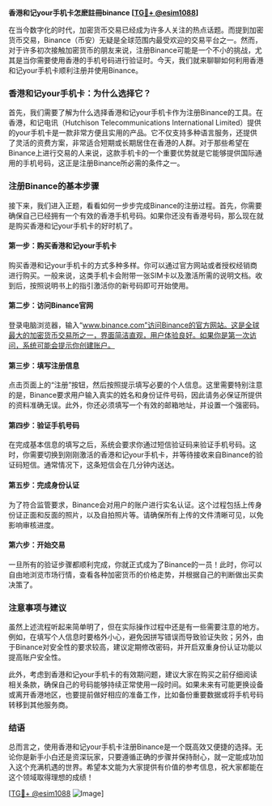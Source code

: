 **香港和记your手机卡怎麽註冊binance [[TG💪+ @esim1088](https://t.me/s/esim1088)]**

在当今数字化的时代，加密货币交易已经成为许多人关注的热点话题。而提到加密货币交易，Binance（币安）无疑是全球范围内最受欢迎的交易平台之一。然而，对于许多初次接触加密货币的朋友来说，注册Binance可能是一个不小的挑战，尤其是当你需要使用香港的手机号码进行验证时。今天，我们就来聊聊如何利用香港和记your手机卡顺利注册并使用Binance。

### 香港和记your手机卡：为什么选择它？

首先，我们需要了解为什么选择香港和记your手机卡作为注册Binance的工具。在香港，和记电讯（Hutchison Telecommunications International Limited）提供的your手机卡是一款非常方便且实用的产品。它不仅支持多种语言服务，还提供了灵活的资费方案，非常适合短期或长期居住在香港的人群。对于那些希望在Binance上进行交易的人来说，这款手机卡的一个重要优势就是它能够提供国际通用的手机号码，这正是注册Binance所必需的条件之一。

### 注册Binance的基本步骤

接下来，我们进入正题，看看如何一步步完成Binance的注册过程。首先，你需要确保自己已经拥有一个有效的香港手机号码。如果你还没有香港号码，那么现在就是购买香港和记your手机卡的好时机了。

#### 第一步：购买香港和记your手机卡

购买香港和记your手机卡的方式多种多样。你可以通过官方网站或者授权经销商进行购买。一般来说，这类手机卡会附带一张SIM卡以及激活所需的说明文档。收到后，按照说明书上的指引激活你的新号码即可开始使用。

#### 第二步：访问Binance官网

登录电脑浏览器，输入“www.binance.com”访问Binance的官方网站。这是全球最大的加密货币交易所之一，界面简洁直观，用户体验良好。如果你是第一次访问，系统可能会提示你创建账户。

#### 第三步：填写注册信息

点击页面上的“注册”按钮，然后按照提示填写必要的个人信息。这里需要特别注意的是，Binance要求用户输入真实的姓名和身份证件号码，因此请务必保证所提供的资料准确无误。此外，你还必须填写一个有效的邮箱地址，并设置一个强密码。

#### 第四步：验证手机号码

在完成基本信息的填写之后，系统会要求你通过短信验证码来验证手机号码。这时，你需要切换到刚刚激活的香港和记your手机卡，并等待接收来自Binance的验证码短信。通常情况下，这条短信会在几分钟内送达。

#### 第五步：完成身份认证

为了符合监管要求，Binance会对用户的账户进行实名认证。这个过程包括上传身份证正面和反面的照片，以及自拍照片等。请确保所有上传的文件清晰可见，以免影响审核进度。

#### 第六步：开始交易

一旦所有的验证步骤都顺利完成，你就正式成为了Binance的一员！此时，你可以自由地浏览市场行情，查看各种加密货币的价格走势，并根据自己的判断做出买卖决策了。

### 注意事项与建议

虽然上述流程听起来简单明了，但在实际操作过程中还是有一些需要注意的地方。例如，在填写个人信息时要格外小心，避免因拼写错误而导致验证失败；另外，由于Binance对安全性的要求较高，建议定期修改密码，并开启双重身份认证功能以提高账户安全性。

此外，考虑到香港和记your手机卡的有效期问题，建议大家在购买之前仔细阅读相关条款，确保自己的号码能够持续正常使用一段时间。如果未来有可能更换设备或离开香港地区，也要提前做好相应的准备工作，比如备份重要数据或将手机号码转移到其他服务商。

### 结语

总而言之，使用香港和记your手机卡注册Binance是一个既高效又便捷的选择。无论你是新手小白还是资深玩家，只要遵循正确的步骤并保持耐心，就一定能成功加入这个充满机遇的世界。希望本文能为大家提供有价值的参考信息，祝大家都能在这个领域取得理想的成绩！

[[TG💪+ @esim1088](https://t.me/s/esim1088) ![Image](https://i.postimg.cc/4NQfJmqS/Snipaste-2025-05-13-00-14-12.png)]